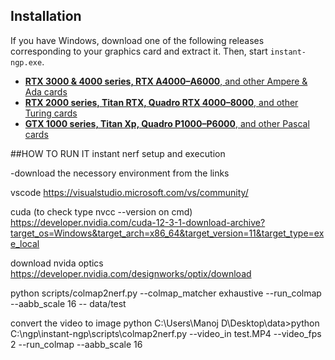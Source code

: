 
## Installation

If you have Windows, download one of the following releases corresponding to your graphics card and extract it. Then, start `instant-ngp.exe`.

- [**RTX 3000 & 4000 series, RTX A4000&ndash;A6000**, and other Ampere & Ada cards](https://github.com/NVlabs/instant-ngp/releases/download/continuous/Instant-NGP-for-RTX-3000-and-4000.zip)
- [**RTX 2000 series, Titan RTX, Quadro RTX 4000&ndash;8000**, and other Turing cards](https://github.com/NVlabs/instant-ngp/releases/download/continuous/Instant-NGP-for-RTX-2000.zip)
- [**GTX 1000 series, Titan Xp, Quadro P1000&ndash;P6000**, and other Pascal cards](https://github.com/NVlabs/instant-ngp/releases/download/continuous/Instant-NGP-for-GTX-1000.zip)

##HOW TO RUN IT
instant nerf setup and execution

-download the necessory environment from the links

vscode
https://visualstudio.microsoft.com/vs/community/

cuda (to check type nvcc --version on cmd)
https://developer.nvidia.com/cuda-12-3-1-download-archive?target_os=Windows&target_arch=x86_64&target_version=11&target_type=exe_local

download nvida optics
https://developer.nvidia.com/designworks/optix/download




python scripts/colmap2nerf.py --colmap_matcher exhaustive --run_colmap --aabb_scale 16 -- data/test



convert the video to image
python C:\Users\Manoj D\Desktop\data>python C:\ngp\instant-ngp\scripts\colmap2nerf.py --video_in test.MP4 --video_fps 2 --run_colmap --aabb_scale 16
